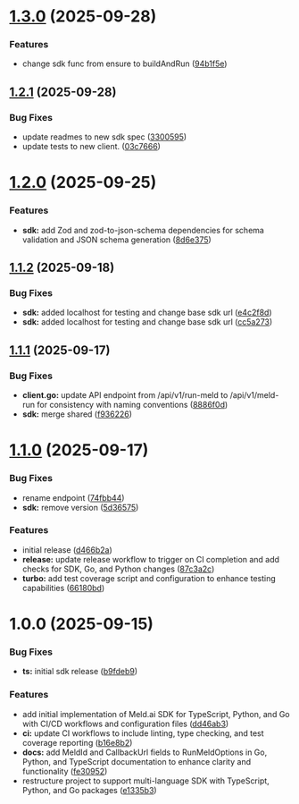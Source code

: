 # [1.3.0](https://github.com/meld-ai/meldai-sdk/compare/v1.2.1...v1.3.0) (2025-09-28)


### Features

* change sdk func from ensure to buildAndRun ([94b1f5e](https://github.com/meld-ai/meldai-sdk/commit/94b1f5eef7de1ebb4a3355c5c473b0af1de77b20))

## [1.2.1](https://github.com/meld-ai/meldai-sdk/compare/v1.2.0...v1.2.1) (2025-09-28)


### Bug Fixes

* update readmes to new sdk spec ([3300595](https://github.com/meld-ai/meldai-sdk/commit/3300595925ad4f085ff848c852c44d2f8e2fd81b))
* update tests to new client. ([03c7666](https://github.com/meld-ai/meldai-sdk/commit/03c7666a772411ffff71b0aef412997f4f9e6fd1))

# [1.2.0](https://github.com/meld-ai/meldai-sdk/compare/v1.1.2...v1.2.0) (2025-09-25)


### Features

* **sdk:** add Zod and zod-to-json-schema dependencies for schema validation and JSON schema generation ([8d6e375](https://github.com/meld-ai/meldai-sdk/commit/8d6e3754a91c31020091ff36874031cb8ae7a5c3))

## [1.1.2](https://github.com/meld-ai/meldai-sdk/compare/v1.1.1...v1.1.2) (2025-09-18)


### Bug Fixes

* **sdk:** added localhost for testing and change base sdk url ([e4c2f8d](https://github.com/meld-ai/meldai-sdk/commit/e4c2f8dc49197211828ff58410b10a211a9d39b8))
* **sdk:** added localhost for testing and change base sdk url ([cc5a273](https://github.com/meld-ai/meldai-sdk/commit/cc5a2736419512316d45e49bda0d87edf1159293))

## [1.1.1](https://github.com/meld-ai/meldai-sdk/compare/v1.1.0...v1.1.1) (2025-09-17)


### Bug Fixes

* **client.go:** update API endpoint from /api/v1/run-meld to /api/v1/meld-run for consistency with naming conventions ([8886f0d](https://github.com/meld-ai/meldai-sdk/commit/8886f0d78eff11d650cbec65cdd750e8fa7e61a4))
* **sdk:** merge shared ([f936226](https://github.com/meld-ai/meldai-sdk/commit/f93622624fbb25227b099d0a0c44091ad8dcfa20))

# [1.1.0](https://github.com/meld-ai/meldai-sdk/compare/v1.0.0...v1.1.0) (2025-09-17)


### Bug Fixes

* rename endpoint ([74fbb44](https://github.com/meld-ai/meldai-sdk/commit/74fbb44d58c2adc31e761fd92015781a32798eaf))
* **sdk:** remove version ([5d36575](https://github.com/meld-ai/meldai-sdk/commit/5d3657564298094f2c6e858a2e3a8fd974dcd9f7))


### Features

* initial release ([d466b2a](https://github.com/meld-ai/meldai-sdk/commit/d466b2a5c2398795cf4e758a1aba1670f50341c7))
* **release:** update release workflow to trigger on CI completion and add checks for SDK, Go, and Python changes ([87c3a2c](https://github.com/meld-ai/meldai-sdk/commit/87c3a2c8d2d7a0664f289af2936cca5c5f70e1e7))
* **turbo:** add test coverage script and configuration to enhance testing capabilities ([66180bd](https://github.com/meld-ai/meldai-sdk/commit/66180bdafeffe8adee0e17238d820658207fe536))

# 1.0.0 (2025-09-15)


### Bug Fixes

* **ts:** initial sdk release ([b9fdeb9](https://github.com/meld-ai/meldai-sdk/commit/b9fdeb9042d5ebfe49e471b55c4a2be30dc88c33))


### Features

* add initial implementation of Meld.ai SDK for TypeScript, Python, and Go with CI/CD workflows and configuration files ([dd46ab3](https://github.com/meld-ai/meldai-sdk/commit/dd46ab34403f34feceaa3a6307c66cfab8875abc))
* **ci:** update CI workflows to include linting, type checking, and test coverage reporting ([b16e8b2](https://github.com/meld-ai/meldai-sdk/commit/b16e8b2ce137bd4d32eb29b010e0e562fc88dee6))
* **docs:** add MeldId and CallbackUrl fields to RunMeldOptions in Go, Python, and TypeScript documentation to enhance clarity and functionality ([fe30952](https://github.com/meld-ai/meldai-sdk/commit/fe3095213349f886b3206ca1b3148678e62da4a0))
* restructure project to support multi-language SDK with TypeScript, Python, and Go packages ([e1335b3](https://github.com/meld-ai/meldai-sdk/commit/e1335b3293a6d4796abaa5caff450e8450424092))
